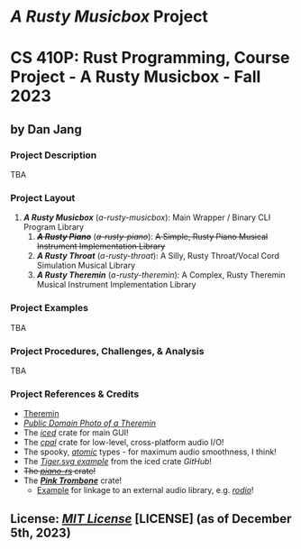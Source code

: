 # *A Rusty Musicbox* Project

# CS 410P: Rust Programming, Course Project - A Rusty Musicbox - Fall 2023

## by Dan Jang

### Project Description

TBA

### Project Layout

1. ***A Rusty Musicbox*** (*a-rusty-musicbox*): Main Wrapper / Binary CLI Program Library
   1. ***~~A Rusty Piano~~*** (*~~a-rusty-piano~~*): ~~A Simple, Rusty Piano Musical Instrument Implementation Library~~
   2. ***A Rusty Throat*** (*a-rusty-throat*): A Silly, Rusty Throat/Vocal Cord Simulation Musical Library
   3. ***A Rusty Theremin*** (*a-rusty-theremin*): A Complex, Rusty Theremin Musical Instrument Implementation Library

### Project Examples

TBA

### Project Procedures, Challenges, & Analysis

TBA

### Project References & Credits

* [Theremin](https://en.wikipedia.org/wiki/Theremin)
* *[Public Domain Photo of a Theremin](http://www.publicdomainfiles.com/show_file.php?id=13533906018538)*
* The *[iced](https://docs.rs/iced/0.10.0/iced/)* crate for main GUI!
* The *[cpal](https://docs.rs/crate/cpal/latest/features)* crate for low-level, cross-platform audio I/O!
* The spooky, *[atomic](https://doc.rust-lang.org/std/sync/atomic/)* types - for maximum audio smoothness, I think!
* The *[Tiger.svg example](https://github.com/iced-rs/iced/tree/master/examples/svg)* from the iced crate *GitHub*!
* ~~The *[piano-rs](https://github.com/ritiek/piano-rs)* crate!~~
* The ***[Pink Trombone](https://crates.io/crates/pink-trombone)*** crate!
  * [Example](https://github.com/lostmsu/pink-trombone/blob/HEAD/examples/pink-trombone.rs) for linkage to an external audio library, e.g. *[rodio](https://github.com/RustAudio/rodio)*!


## License: *[MIT License](https://opensource.org/license/mit//)* [LICENSE] (as of December 5th, 2023)
